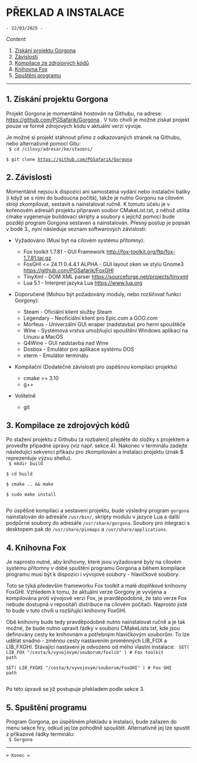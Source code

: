 # PŘEKLAD A INSTALACE
    - 22/03/2025 -

*Content:*
  1. [Získání projektu Gorgona](#1-Získání-projektu-Gorgona)
  2. [Závislosti](#2-Závislosti)
  3. [Kompilace ze zdrojových kódů](#3-Kompilace-ze-zdrojových-kódů)
  4. [Knihovna Fox](#4-Knihovna-Fox)
  5. [Spuštění programu](#5-Spuštění-programu)
  
---
## 1. Získání projektu Gorgona
Projekt Gorgona je momentálně hostován na Githubu, na adrese: https://github.com/PGSafarik/Gorgona . V tuto chvíli je možné získat projekt pouze ve formě zdrojových kódu v aktuální verzi vývoje.  

Je možné si projekt stáhnout přímo z odkazovaných stránek na Githubu, nebo alternativně pomocí Gitu:  
<code> 
  $ cd /cilovy/adresar/ke/stazeni/  
  $ git clone https://github.com/PGSafarik/Gorgona
</code>  

## 2. Závislosti
Momentálně nejsou k dispozici ani samostatná vydání nebo instalační balíky (i když se s nimi do budoucna počítá), takže je nutno Gorgonu na cílovém stroji zkompilovat, sestavit a nainstalovat ručně. K tomuto účelu je v kořenovém adresáři projektu připraven soubor CMakeList.txt, z něhož utilita cmake vygeneruje buildovací skripty a soubory s jejichž pomocí bude později program Gorgona sestaven a nainstalován. Přesný postup je popsán v bodě 3., nyní následuje seznam softwarových závislosti:   

* Vyžadováno (Musí byt na cílovém systému přítomny):
    * Fox toolkit 1.7.81            - GUI Framework                    http://fox-toolkit.org/ftp/fox-1.7.81.tar.gz
    * FoxGHI <= 24.11 0.4.4.1 ALPHA - GUI layout oken ve stylu Gnome3  https://github.com/PGSafarik/FoxGHI
    * TinyXml                       - DOM XML parser                   https://sourceforge.net/projects/tinyxml
    * Lua 5.1                       - Interpret jazyka Lua             https://www.lua.org

* Doporučené (Mohou být požadovány moduly, nebo rozšiřovat funkci Gorgony):  
    * Steam             - Oficiální klient služby Steam
    * Legendary         - Neoficiální klient pro Epic.com a GOG.com
    * Morfeus           - Univerzální GUI wraper (nadstavba) pro herní spouštěče 
    * Wine              - Systémová vrstva umožňující spouštění Windows aplikací na Linuxu a MacOS
    * Q4Wine            - GUI nadstavba nad Wine
    * Dosbox            - Emulátor pro aplikace systému DOS
    * xterm             - Emulátor terminálu

* Kompilační (Dodatečné závislosti pro úspěšnou kompilaci projektu)
    * cmake >= 3.10
    * g++

* Volitelně    
    * git

## 3. Kompilace ze zdrojových kódů
Po stažení projektu z Githubu (a rozbaleni) přejděte do složky s projektem a proveďte případné úpravy (viz např. sekce 4). Nakonec v terminálu zadejte následující sekvenci příkazu pro zkompilování a instalaci projektu (znak $ reprezentuje výzvu shellu).  
<code> 
  $ mkdir build  
  $ cd build  
  $ cmake .. && make  
  $ sudo make install  
</code>

Po úspěšné kompilaci a sestaveni projektu, bude výsledný program `gorgona` nainstalován do adresáře `/usr/bin/`,  skripty modulu v jazyce Lua a další podpůrné soubory do adresáře `/usr/share/gorgona`. Soubory pro integraci s desktopem pak do `/usr/share/pixmaps` a `/usr/share/applications`. 

## 4. Knihovna Fox
Je naprosto nutné, aby knihovny, které jsou vyžadované byly na cílovém systému přítomny v době spuštění programu Gorgona a během kompilace programu musí být k dispozici i vývojové soubory - hlavičkové soubory.  

Toto se týká především frameworku Fox toolkit a malé doplňkové knihovny FoxGHI. Vzhledem k tomu, že aktuální verze Gorgony je vyvíjena a kompilována proti vývojové verzi Fox, je pravděpodobné, že tato verze Fox nebude dostupná v repositáři distribuce na cílovém počítači. Naprosto jisté to bude v tuto chvíli u rozšiřující knihovny FoxGHI. 

Obě knihovny bude tedy pravděpodobně nutno nainstalovat ručně a je tak možné, že bude nutno upravit řádky v souboru CMakeLists.txt, kde jsou definovány cesty ke knihovnám a potřebným hlavičkovým souborům. To lze udělat snadno - změnou cesty nastavením proměnných LIB_FOX a LIB_FXGHI. Stávající nastavení je odvozeno od mého vlastní instalace:
<code>
SET( LIB_FOX   "/cesta/k/vyvojovym/souborum/foxlib" )       # Fox toolkit path  
SET( LIB_FXGHI "/cesta/k/vyvojovym/souborum/FoxGHI" )       # Fox GHI path  
</code>

Po této úpravě se již postupuje překladem podle sekce 3.

## 5. Spuštění programu
Program Gorgona, po úspěšném překladu a instalaci, bude zařazen do menu sekce hry, odkud jej lze pohodlně spouštět. Alternativně jej lze spustit z příkazové řádky terminálu:  
<code>
  $ Gorgona
</code>

---

    = Konec =










